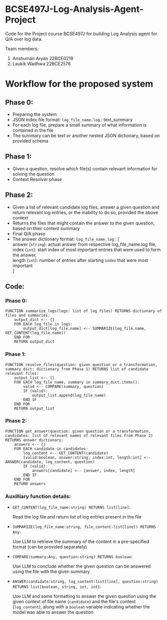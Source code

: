 # BCSE497J-Log-Analysis-Agent-Project
Code for the Project course BCSE497J for building Log Analysis agent for Q/A over log data.

Team members:
1. Anshuman Aryan 22BCE0219
2. Laukik Wadhwa 22BCE2576

# Workflow for the proposed system
## Phase 0:
- Preparing the system
- JSON index file format:
    `log_file_name.log` : text_summary
- For each log file, prepare a small summary of what information is contained in the file
- The summary can be text or another nested JSON dictionary, based on provided schema

## Phase 1:
- Given a question, resolve which file(s) contain relevant information for solving the question
- Context Resolver phase

## Phase 2:
- Given a list of relevant candidate log files, answer a given question and return relevant log entries, or the inability to do so, provided the above context
- Returns the files that might contain the answer to the given question, based on their content summary
- Final Q/A phase
- The answer dictionary format:
    `log_file_name.log` : [<br>
        answer (`string`): actual answer from respective log_file_name.log file,<br>
        index (`int`): start index of most important entries that were used to form the answer,<br>
        length (`int`): number of entries after starting `index` that were most important<br>
    ]

## Code:
### Phase 0:
```
FUNCTION summarize_logs(logs: list of log files) RETURNS dictionary of files and summaries:
    output_dict <-- {}
    FOR EACH log_file in logs:
        output_dict[log_file.name] <-- SUMMARIZE(log_file.name, GET_CONTENT(log_file.name))
    END FOR
    RETURN output_dict
```

### Phase 1:
```
FUNCTION resolve_files(question: given question or a transformation, summary_dict: dictionary from Phase 1) RETURNS list of candidate relevant files:
    output_list <-- []
    FOR EACH log_file_name, summary in summary_dict.items():
        valid <-- COMPARE(summary, question)
        IF (valid):
            output_list.append(log_file_name)
        END IF
    END FOR
    RETURN output_list
```

### Phase 2:
```
FUNCTION get_answer(question: given question or a transformation, candidates: list of relevant names of relevant files from Phase 2) RETURNS answer dictionary:
    answers <-- {}
    FOR EACH candidate in candidates:
        log_content <-- GET_CONTENT(candidate)
        [valid:boolean, answer:string, index:int, length:int] <-- ANSWER(candidate, log_content, question)
        IF (valid):
            answers[candidate] <-- [answer, index, length]
        END IF
    END FOR
    RETURN answers
```

### Auxilliary function details:
- `GET_CONTENT(log_file_name:string) RETURNS list[line]`:
    
    Read the log file and return list of log entries present in the file

- `SUMMARIZE(log_file_name:string, file_content:list[line]) RETURNS Any`:
    
    Use LLM to retrieve the summary of the content in a pre-specified format (can be provided separately)

- `COMPARE(summary:Any, question:string) RETURNS boolean`:
    
    Use LLM to conclude whether the given question can be answered using the file with the given summary

- `ANSWER(candidate:string, log_content:list[line], question:string) RETURNS list[boolean, string, int, int]`:
    
    Use LLM and some formatting to answer the given question using the given context of file name (`candidate`) and the file's content (`log_content`), along with a `boolean` variable indicating whether the model was able to answer the question